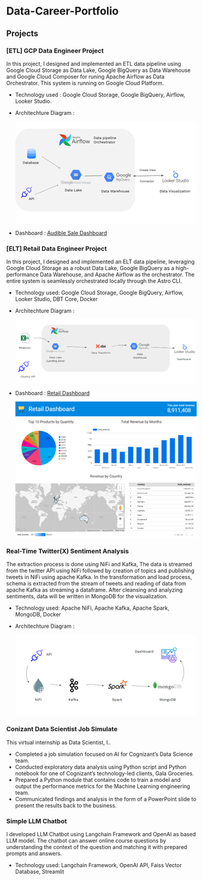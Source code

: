 # Data-Career-Portfolio

## Projects
### [ETL] GCP Data Engineer Project
In this project, I designed and implemented an ETL data pipeline using Google Cloud Storage as Data Lake, Google BigQuery as Data Warehouse and Google Cloud Composer for runing Apache Airflow as Data Orchestrator.
This system is running on Google Cloud Platform.
* Technology used : Google Cloud Storage, Google BigQuery,  Airflow, Looker Studio.
* Architechture Diagram :

  ![Diagram](https://github.com/Younive/Data-Career-Portfolio/blob/main/GCP-Data_Engineer-Project/GCP_pipeline_diagram.jpg)
  
* Dashboard : [Audible Sale Dashboard](https://lookerstudio.google.com/reporting/848e065d-171a-4f3f-8c79-06672c286890)

### [ELT] Retail Data Engineer Project
In this project, I designed and implemented an ELT data pipeline, leveraging Google Cloud Storage as a robust Data Lake, Google BigQuery as a high-performance Data Warehouse, and Apache Airflow as the orchestrator. The entire system is seamlessly orchestrated locally through the Astro CLI.
* Technology used: Google Cloud Storage, Google BigQuery,  Airflow, Looker Studio, DBT Core, Docker
* Architechture Diagram :

  ![Diagram](https://github.com/Younive/Data-Career-Portfolio/blob/main/retail_de_project/images/elt_diagram.png)
  
* Dashboard : [Retail Dashboard](https://lookerstudio.google.com/reporting/381987ec-9e6f-45ed-91b3-747c6375df3c)

  ![Retail Dashboard](https://github.com/Younive/Data-Career-Portfolio/blob/main/retail_de_project/images/dashboard.png)

### Real-Time Twitter(X) Sentiment Analysis
The extraction process is done using NiFi and Kafka, The data is streamed from the twitter API using NiFi followed by creation of topics and publishing tweets in NiFi using apache Kafka.
In the transformation and load process, schema is extracted from the stream of tweets and reading of data from apache Kafka as streaming a dataframe. After cleansing and analyzing sentiments, data will be written in MongoDB for the visualization.
* Technology used: Apache NiFi, Apache Kafka, Apache Spark, MongoDB, Docker
* Architechture Diagram :

  ![Diagram](https://github.com/Younive/Data-Career-Portfolio/blob/main/realtime_twitter_sentiment_analysis/images/realtime_stream_diagram.png)

### Conizant Data Scientist Job Simulate
This virtual internship as Data Scientist, I..
- Completed a job simulation focused on AI for Cognizant’s Data Science team.
- Conducted exploratory data analysis using Python script and Python notebook  for one of Cognizant’s technology-led clients, Gala Groceries.
- Prepared a Python module that contains code to train a model and output the performance metrics for the Machine Learning engineering team.
- Communicated findings and analysis in the form of a PowerPoint slide to  present the results back to the business.


### Simple LLM Chatbot
I developed LLM Chatbot using Langchain Framework and OpenAI as based LLM model. The chatbot can answer online course questions by understanding the context of the question and matching it with prepared prompts and answers.
* Technology used: Langchain Framework, OpenAI API, Faiss Vector Database, Streamlit
